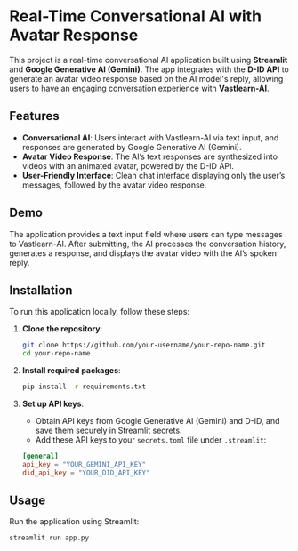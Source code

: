 # Real-Time Conversational AI with Avatar Response

This project is a real-time conversational AI application built using **Streamlit** and **Google Generative AI (Gemini)**. The app integrates with the **D-ID API** to generate an avatar video response based on the AI model's reply, allowing users to have an engaging conversation experience with **Vastlearn-AI**.

## Features

- **Conversational AI**: Users interact with Vastlearn-AI via text input, and responses are generated by Google Generative AI (Gemini).
- **Avatar Video Response**: The AI’s text responses are synthesized into videos with an animated avatar, powered by the D-ID API.
- **User-Friendly Interface**: Clean chat interface displaying only the user’s messages, followed by the avatar video response.

## Demo

The application provides a text input field where users can type messages to Vastlearn-AI. After submitting, the AI processes the conversation history, generates a response, and displays the avatar video with the AI’s spoken reply.

## Installation

To run this application locally, follow these steps:

1. **Clone the repository**:
    ```bash
    git clone https://github.com/your-username/your-repo-name.git
    cd your-repo-name
    ```

2. **Install required packages**:
    ```bash
    pip install -r requirements.txt
    ```

3. **Set up API keys**:
    - Obtain API keys from Google Generative AI (Gemini) and D-ID, and save them securely in Streamlit secrets.
    - Add these API keys to your `secrets.toml` file under `.streamlit`:
    ```toml
    [general]
    api_key = "YOUR_GEMINI_API_KEY"
    did_api_key = "YOUR_DID_API_KEY"
    ```

## Usage

Run the application using Streamlit:
```bash
streamlit run app.py
